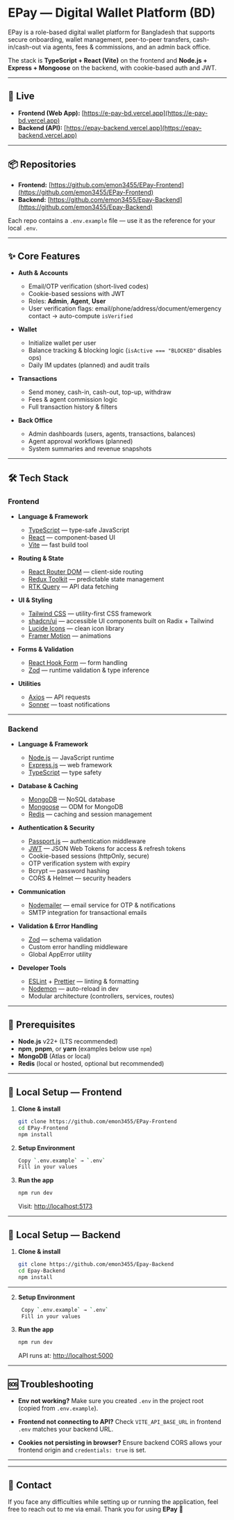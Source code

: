 # EPay — Digital Wallet Platform (BD)

EPay is a role-based digital wallet platform for Bangladesh that supports secure onboarding, wallet management, peer-to-peer transfers, cash-in/cash-out via agents, fees & commissions, and an admin back office.  

The stack is **TypeScript + React (Vite)** on the frontend and **Node.js + Express + Mongoose** on the backend, with cookie-based auth and JWT.

---

## 🚀 Live

- **Frontend (Web App):** [https://e-pay-bd.vercel.app](https://e-pay-bd.vercel.app)  
- **Backend (API):** [https://epay-backend.vercel.app](https://epay-backend.vercel.app)

---

## 📦 Repositories

- **Frontend:** [https://github.com/emon3455/EPay-Frontend](https://github.com/emon3455/EPay-Frontend)  
- **Backend:** [https://github.com/emon3455/Epay-Backend](https://github.com/emon3455/Epay-Backend)

Each repo contains a `.env.example` file — use it as the reference for your local `.env`.

---

## ✨ Core Features

- **Auth & Accounts**
  - Email/OTP verification (short-lived codes)
  - Cookie-based sessions with JWT
  - Roles: **Admin**, **Agent**, **User**
  - User verification flags: email/phone/address/document/emergency contact → auto-compute `isVerified`

- **Wallet**
  - Initialize wallet per user
  - Balance tracking & blocking logic (`isActive === "BLOCKED"` disables ops)
  - Daily IM updates (planned) and audit trails

- **Transactions**
  - Send money, cash-in, cash-out, top-up, withdraw
  - Fees & agent commission logic
  - Full transaction history & filters

- **Back Office**
  - Admin dashboards (users, agents, transactions, balances)
  - Agent approval workflows (planned)
  - System summaries and revenue snapshots

---

## 🛠️ Tech Stack

### **Frontend**
- **Language & Framework**
  - [TypeScript](https://www.typescriptlang.org/) — type-safe JavaScript
  - [React](https://react.dev/) — component-based UI
  - [Vite](https://vitejs.dev/) — fast build tool

- **Routing & State**
  - [React Router DOM](https://reactrouter.com/) — client-side routing
  - [Redux Toolkit](https://redux-toolkit.js.org/) — predictable state management
  - [RTK Query](https://redux-toolkit.js.org/rtk-query/overview) — API data fetching

- **UI & Styling**
  - [Tailwind CSS](https://tailwindcss.com/) — utility-first CSS framework
  - [shadcn/ui](https://ui.shadcn.com/) — accessible UI components built on Radix + Tailwind
  - [Lucide Icons](https://lucide.dev/) — clean icon library
  - [Framer Motion](https://www.framer.com/motion/) — animations

- **Forms & Validation**
  - [React Hook Form](https://react-hook-form.com/) — form handling
  - [Zod](https://zod.dev/) — runtime validation & type inference

- **Utilities**
  - [Axios](https://axios-http.com/) — API requests
  - [Sonner](https://sonner.emilkowal.ski/) — toast notifications

---

### **Backend**
- **Language & Framework**
  - [Node.js](https://nodejs.org/) — JavaScript runtime
  - [Express.js](https://expressjs.com/) — web framework
  - [TypeScript](https://www.typescriptlang.org/) — type safety

- **Database & Caching**
  - [MongoDB](https://www.mongodb.com/) — NoSQL database
  - [Mongoose](https://mongoosejs.com/) — ODM for MongoDB
  - [Redis](https://redis.io/) — caching and session management

- **Authentication & Security**
  - [Passport.js](http://www.passportjs.org/) — authentication middleware
  - [JWT](https://jwt.io/) — JSON Web Tokens for access & refresh tokens
  - Cookie-based sessions (httpOnly, secure)
  - OTP verification system with expiry
  - Bcrypt — password hashing
  - CORS & Helmet — security headers

- **Communication**
  - [Nodemailer](https://nodemailer.com/) — email service for OTP & notifications
  - SMTP integration for transactional emails

- **Validation & Error Handling**
  - [Zod](https://zod.dev/) — schema validation
  - Custom error handling middleware
  - Global AppError utility

- **Developer Tools**
  - [ESLint](https://eslint.org/) + [Prettier](https://prettier.io/) — linting & formatting
  - [Nodemon](https://nodemon.io/) — auto-reload in dev
  - Modular architecture (controllers, services, routes)

---

## 🧰 Prerequisites

- **Node.js** v22+ (LTS recommended)  
- **npm**, **pnpm**, or **yarn** (examples below use `npm`)  
- **MongoDB** (Atlas or local)  
- **Redis** (local or hosted, optional but recommended)

---

## 🔧 Local Setup — Frontend

1. **Clone & install**
   ```bash
   git clone https://github.com/emon3455/EPay-Frontend
   cd EPay-Frontend
   npm install
    ```
2. **Setup Environment**
    ```bash
   Copy `.env.example` → `.env`
   Fill in your values
    ```
3. **Run the app**
   ```bash
   npm run dev
   ```

   Visit: [http://localhost:5173](http://localhost:5173)

---

## 🔧 Local Setup — Backend

1. **Clone & install**
   ```bash
   git clone https://github.com/emon3455/Epay-Backend
   cd Epay-Backend
   npm install
   ```
---
2. **Setup Environment**
    ```bash
     Copy `.env.example` → `.env`
     Fill in your values
    ```
3. **Run the app**
   ```bash
   npm run dev
   ```

   API runs at: [http://localhost:5000](http://localhost:5000)

---

## 🆘 Troubleshooting

* **Env not working?**
  Make sure you created `.env` in the project root (copied from `.env.example`).

* **Frontend not connecting to API?**
  Check `VITE_API_BASE_URL` in frontend `.env` matches your backend URL.

* **Cookies not persisting in browser?**
  Ensure backend CORS allows your frontend origin and `credentials: true` is set.

---

---

## 📧 Contact

If you face any difficulties while setting up or running the application, feel free to reach out to me via email.
Thank you for using **EPay** 🎉
